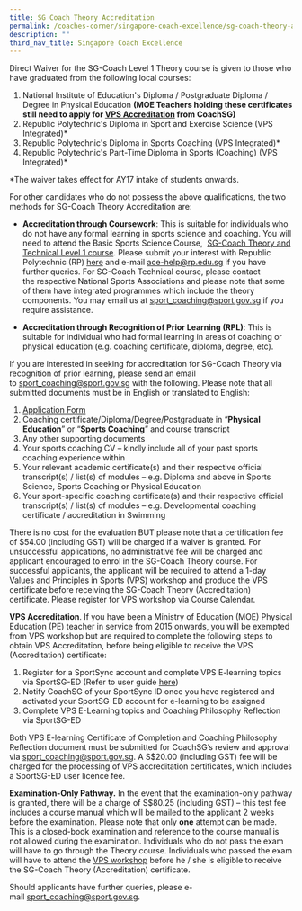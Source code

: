 ```yaml
---
title: SG Coach Theory Accreditation
permalink: /coaches-corner/singapore-coach-excellence/sg-coach-theory-accreditation/
description: ""
third_nav_title: Singapore Coach Excellence
---
```

Direct Waiver for the SG-Coach Level 1 Theory course is given to those who have graduated from the following local courses: 

1.  National Institute of Education's Diploma / Postgraduate Diploma / Degree in Physical Education **(MOE Teachers holding these certificates still need to apply for [VPS Accreditation](/sports-education/value-and-principles-in-sport/) from CoachSG)**
2.  Republic Polytechnic's Diploma in Sport and Exercise Science (VPS Integrated)\*
3.  Republic Polytechnic's Diploma in Sports Coaching (VPS Integrated)\*
4.  Republic Polytechnic's Part-Time Diploma in Sports (Coaching) (VPS Integrated)\*

\*The waiver takes effect for AY17 intake of students onwards.

For other candidates who do not possess the above qualifications, the two methods for SG-Coach Theory Accreditation are:

*   **Accreditation through Coursework**: This is suitable for individuals who do not have any formal learning in sports science and coaching. You will need to attend the Basic Sports Science Course,  [SG-Coach Theory and Technical Level 1 course](/support-resources/coaches-corner/singapore-coach-excellence-sg-coach-programme/). Please submit your interest with Republic Polytechnic (RP) [here](http://www.rp.edu.sg/ace_short_courses.aspx) and e-mail [ace-help@rp.edu.sg](mailto:ace-help@rp.edu.sg) if you have further queries. For SG-Coach Technical course, please contact the respective National Sports Associations and please note that some of them have integrated programmes which include the theory components. You may email us at [sport_coaching@sport.gov.sg](mailto:sport_coaching@sport.gov.sg) if you require assistance.
    
*   **Accreditation through Recognition of Prior Learning (RPL)**: This is suitable for individual who had formal learning in areas of coaching or physical education (e.g. coaching certificate, diploma, degree, etc).

If you are interested in seeking for accreditation for SG-Coach Theory via recognition of prior learning, please send an email to [sport_coaching@sport.gov.sg](mailto:sport_coaching@sport.gov.sg) with the following. Please note that all submitted documents must be in English or translated to English:

1.  [Application Form](/files/Support/Coaches'%20Corner/Singapore%20Coach%20Excellence/ISS_and_SG-Coach_Theory_Accreditation_Application_Form.pdf)
2.  Coaching certificate/Diploma/Degree/Postgraduate in “**Physical Education**” or “**Sports Coaching**” and course transcript
3.  Any other supporting documents
4.  Your sports coaching CV – kindly include all of your past sports coaching experience within
5.  Your relevant academic certificate(s) and their respective official transcript(s) / list(s) of modules – e.g. Diploma and above in Sports Science, Sports Coaching or Physical Education
6.  Your sport-specific coaching certificate(s) and their respective official transcript(s) / list(s) of modules – e.g. Developmental coaching certificate / accreditation in Swimming

There is no cost for the evaluation BUT please note that a certification fee of $54.00 (including GST) will be charged if a waiver is granted. For unsuccessful applications, no administrative fee will be charged and applicant encouraged to enrol in the SG-Coach Theory course. For successful applicants, the applicant will be required to attend a 1-day Values and Principles in Sports (VPS) workshop and produce the VPS certificate before receiving the SG-Coach Theory (Accreditation) certificate. Please register for VPS workshop via Course Calendar.

**VPS Accreditation**.
If you have been a Ministry of Education (MOE) Physical Education (PE) teacher in service from 2015 onwards, you will be exempted from VPS workshop but are required to complete the following steps to obtain VPS Accreditation, before being eligible to receive the VPS (Accreditation) certificate:

1.  Register for a SportSync account and complete VPS E-learning topics via SportSG-ED (Refer to user guide [here](/files/Support/Coaches'%20Corner/Singapore%20Coach%20Excellence/SportSync(Registration)_SportSGED(Activation)_UserGuide.pdf))
2.  Notify CoachSG of your SportSync ID once you have registered and activated your SportSG-ED account for e-learning to be assigned
3.  Complete VPS E-Learning topics and Coaching Philosophy Reflection via SportSG-ED

Both VPS E-learning Certificate of Completion and Coaching Philosophy Reflection document must be submitted for CoachSG’s review and approval via [sport_coaching@sport.gov.sg](mailto:sport_coaching@sport.gov.sg). A S$20.00 (including GST) fee will be charged for the processing of VPS accreditation certificates, which includes a SportSG-ED user licence fee.

**Examination-Only Pathway.** In the event that the examination-only pathway is granted, there will be a charge of S$80.25 (including GST) – this test fee includes a course manual which will be mailed to the applicant 2 weeks before the examination. Please note that only **one** attempt can be made. This is a closed-book examination and reference to the course manual is not allowed during the examination. Individuals who do not pass the exam will have to go through the Theory course. Individuals who passed the exam will have to attend the [VPS workshop](https://www.rp.edu.sg/ace/short-course/detail/values-principles-in-sports) before he / she is eligible to receive the SG-Coach Theory (Accreditation) certificate.

Should applicants have further queries, please e-mail [sport_coaching@sport.gov.sg](mailto:sport_coaching@sport.gov.sg).